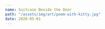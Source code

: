 ```yaml
---
name: Suitcase Beside the Door
path: "/assets/img/art/poem-with-kitty.jpg"
date: 2020-05-01
---
```

